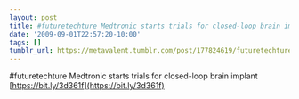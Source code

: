 ```yaml
---
layout: post
title: #futuretechture Medtronic starts trials for closed-loop brain implant
date: '2009-09-01T22:57:20-10:00'
tags: []
tumblr_url: https://metavalent.tumblr.com/post/177824619/futuretechture-medtronic-starts-trials-for
---
```

#futuretechture Medtronic starts trials for closed-loop brain implant [https://bit.ly/3d361f](https://bit.ly/3d361f)

